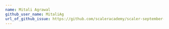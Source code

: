 ```yaml
---
name: Mitali Agrawal
github_user_name: MitaliAg
url_of_github_issue: https://github.com/scaleracademy/scaler-september-open-source-challenge/issues/19
---
```

